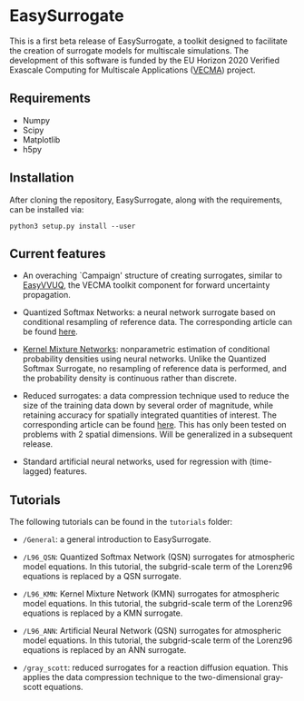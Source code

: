 # EasySurrogate

This is a first beta release of EasySurrogate, a toolkit designed to facilitate the creation of surrogate models for multiscale simulations. The development of this software is funded by the EU Horizon 2020 Verified Exascale Computing for Multiscale Applications ([VECMA](www.vecma.eu)) project.

## Requirements

+ Numpy
+ Scipy
+ Matplotlib
+ h5py

## Installation

After cloning the repository, EasySurrogate, along with the requirements, can be installed via:

```
python3 setup.py install --user
```
## Current features

+ An overaching `Campaign' structure of creating surrogates, similar to [EasyVVUQ](https://github.com/UCL-CCS/EasyVVUQ), the VECMA toolkit component for forward uncertainty propagation.

+ Quantized Softmax Networks: a neural network surrogate based on conditional resampling of reference data. The corresponding article can be found [here](https://arxiv.org/abs/2004.01457).

+ [Kernel Mixture Networks](https://arxiv.org/abs/1705.07111): nonparametric estimation of conditional probability densities using neural networks. Unlike the Quantized Softmax Surrogate, no resampling of reference data is performed, and the probability density is continuous rather than discrete.

+ Reduced surrogates: a data compression technique used to reduce the size of the training data down by several order of magnitude, while retaining accuracy for spatially integrated quantities of interest. The corresponding article can be found [here](https://www.sciencedirect.com/science/article/pii/S0045793020300438?casa_token=opUTwCki7QIAAAAA:GwBFszrT7xF-yV5LDSUzcVZK45pA3cDSCj-tDoHgKGNS8YtpREVNXRFpsJapA84-sSIlob61ZZue). This has only been tested on problems with 2 spatial dimensions. Will be generalized in a subsequent release. 

+ Standard artificial neural networks, used for regression with (time-lagged) features.

## Tutorials

The following tutorials can be found in the `tutorials` folder:

 + `/General`: a general introduction to EasySurrogate.

 + `/L96_QSN`: Quantized Softmax Network (QSN) surrogates for atmospheric model equations. In this tutorial, the subgrid-scale term of the Lorenz96 equations is replaced by a QSN surrogate.
 
  + `/L96_KMN`: Kernel Mixture Network (KMN) surrogates for atmospheric model equations. In this tutorial, the subgrid-scale term of the Lorenz96 equations is replaced by a KMN surrogate.

 + `/L96_ANN`: Artificial Neural Network (QSN) surrogates for atmospheric model equations. In this tutorial, the subgrid-scale term of the Lorenz96 equations is replaced by an ANN surrogate.

 + `/gray_scott`: reduced surrogates for a reaction diffusion equation. This applies the data compression technique to the two-dimensional gray-scott equations.
